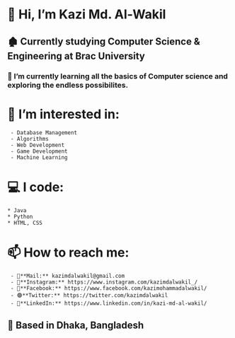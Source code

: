 # 👋 Hi, I’m Kazi Md. Al-Wakil
## 🏚 Currently studying Computer Science & Engineering at Brac University
### 🌱 I’m currently learning all the basics of Computer science and exploring the endless possibilites. 
# 👀 **I’m interested in:**
     - Database Management 
     - Algorithms 
     - Web Development
     - Game Development 
     - Machine Learning

# **💻 I code:**
    * Java
    * Python
    * HTML, CSS




# 📫 How to reach me:
     - 📧**Mail:** kazimdalwakil@gmail.com
     - 🔴**Instagram:** https://www.instagram.com/kazimdalwakil_/
     - 🔵**Facebook:** https://www.facebook.com/kazimohammadalwakil/
     - 🟣**Twitter:** https://twitter.com/kazimdalwakil
     - 🔵**LinkedIn:** https://www.linkedin.com/in/kazi-md-al-wakil/

## 📍  Based in Dhaka, Bangladesh
<!---
kazi-md-al-wakil/kazi-md-al-wakil is a ✨ special ✨ repository because its `README.md` (this file) appears on your GitHub profile.
You can click the Preview link to take a look at your changes.
--->
